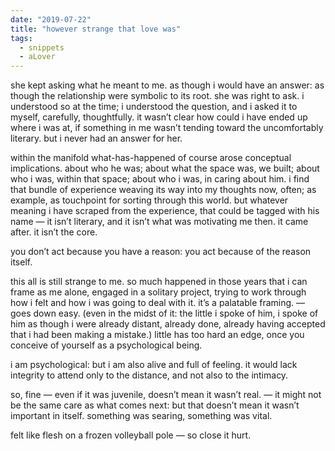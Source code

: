 ```yaml
---
date: "2019-07-22"
title: "however strange that love was"
tags:
  - snippets
  - aLover
---
```

she kept asking what he meant to me. as though i would have an answer: as though the relationship were symbolic to its root. she was right to ask. i understood so at the time; i understood the question, and i asked it to myself, carefully, thoughtfully. it wasn’t clear how could i have ended up where i was at, if something in me wasn’t tending toward the uncomfortably literary. but i never had an answer for her.

within the manifold what-has-happened of course arose conceptual implications. about who he was; about what the space was, we built; about who i was, within that space; about who i was, in caring about him. i find that bundle of experience weaving its way into my thoughts now, often; as example, as touchpoint for sorting through this world. but whatever meaning i have scraped from the experience, that could be tagged with his name — it isn’t literary, and it isn’t what was motivating me then. it came after. it isn’t the core.

you don’t act because you have a reason: you act because of the reason itself.

this all is still strange to me. so much happened in those years that i can frame as me alone, engaged in a solitary project, trying to work through how i felt and how i was going to deal with it. it’s a palatable framing. — goes down easy. (even in the midst of it: the little i spoke of him, i spoke of him as though i were already distant, already done, already having accepted that i had been making a mistake.) little has too hard an edge, once you conceive of yourself as a psychological being.

i am psychological: but i am also alive and full of feeling. it would lack integrity to attend only to the distance, and not also to the intimacy.

so, fine — even if it was juvenile, doesn’t mean it wasn’t real. — it might not be the same care as what comes next: but that doesn’t mean it wasn’t important in itself. something was searing, something was vital.

felt like flesh on a frozen volleyball pole — so close it hurt.
